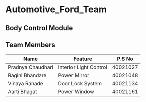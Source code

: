 # Automotive_Ford_Team

## Body Control Module 

## Team Members 
| Name | Feature  | P.S No|
| --- | --- | --- |
|Pradnya Chaudhari | Interior Light Control | 40021027 |
|Ragini Bhandare | Power Mirror | 40021048 |
|Vinaya Ranade | Door Lock System | 40021134 |
|Aarti Bhagat | Power Window | 40021161 |
